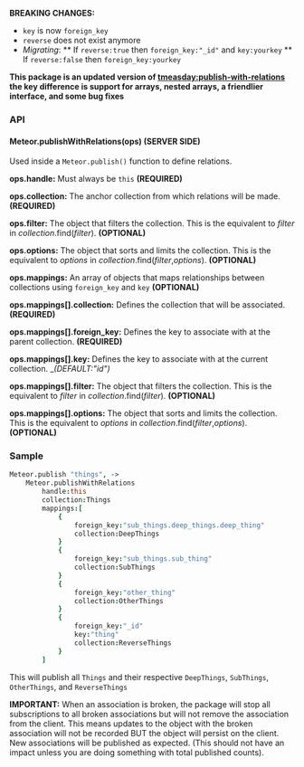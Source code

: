 __BREAKING CHANGES:__
* ```key``` is now ```foreign_key```
* ```reverse``` does not exist anymore
* _Migrating_:
** If ```reverse:true``` then ```foreign_key:"_id"``` and ```key:yourkey```
** If ```reverse:false``` then ```foreign_key:yourkey```

__This package is an updated version of [tmeasday:publish-with-relations](https://atmospherejs.com/tmeasday/publish-with-relations) the key difference is support for arrays, nested arrays, a friendlier interface, and some bug fixes__

### API
#### Meteor.publishWithRelations(ops) (SERVER SIDE)
Used inside a ```Meteor.publish()``` function to define relations.

__ops.handle:__ Must always be ```this``` __(REQUIRED)__

__ops.collection:__ The anchor collection from which relations will be made. __(REQUIRED)__

__ops.filter:__ The object that filters the collection. This is the equivalent to _filter_ in _collection_.find(_filter_).  __(OPTIONAL)__

__ops.options:__ The object that sorts and limits the collection. This is the equivalent to _options_ in _collection_.find(_filter_,_options_). __(OPTIONAL)__

__ops.mappings:__ An array of objects that maps relationships between collections using ```foreign_key``` and ```key``` __(OPTIONAL)__

__ops.mappings[].collection:__ Defines the collection that will be associated. __(REQUIRED)__

__ops.mappings[].foreign_key:__ Defines the key to associate with at the parent collection. __(REQUIRED)__

__ops.mappings[].key:__ Defines the key to associate with at the current collection. __(DEFAULT:"_id")__

__ops.mappings[].filter:__ The object that filters the collection. This is the equivalent to _filter_ in _collection_.find(_filter_).  __(OPTIONAL)__

__ops.mappings[].options:__ The object that sorts and limits the collection. This is the equivalent to _options_ in _collection_.find(_filter_,_options_). __(OPTIONAL)__

### Sample
```coffeescript
Meteor.publish "things", ->
	Meteor.publishWithRelations
		handle:this
		collection:Things
		mappings:[
			{
				foreign_key:"sub_things.deep_things.deep_thing"
				collection:DeepThings
			}
			{
				foreign_key:"sub_things.sub_thing"
				collection:SubThings
			}
			{
				foreign_key:"other_thing"
				collection:OtherThings
			}
			{
				foreign_key:"_id"
				key:"thing"
				collection:ReverseThings
			}
		]
```

This will publish all ```Things``` and their respective ```DeepThings```, ```SubThings```, ```OtherThings```, and ```ReverseThings```

__IMPORTANT:__ When an association is broken, the package will stop all subscriptions to all broken associations but will not remove the association from the client. This means updates to the object with the broken association will not be recorded BUT the object will persist on the client. New associations will be published as expected. (This should not have an impact unless you are doing something with total published counts).


